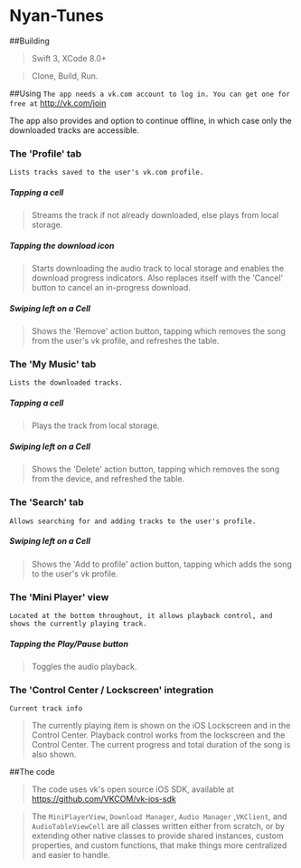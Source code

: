 # Nyan-Tunes

##Building
> Swift 3, XCode 8.0+

> Clone, Build, Run.


##Using
`The app needs a vk.com account to log in. You can get one for free at` http://vk.com/join 


The app also provides and option to continue offline, in which case only the downloaded tracks are accessible.

### The 'Profile' tab
`Lists tracks saved to the user's vk.com profile.`

##### Tapping a cell
>Streams the track if not already downloaded, else plays from local storage.

##### Tapping the download icon
>Starts downloading the audio track to local storage and enables the download progress indicators.
    Also replaces itself with the 'Cancel' button to cancel an in-progress download.

##### Swiping left on a Cell
>Shows the 'Remove' action button, tapping which removes the song from the user's
  vk profile, and refreshes the table.
  

### The 'My Music' tab
`Lists the downloaded tracks.`

##### Tapping a cell
>Plays the track from local storage.

##### Swiping left on a Cell
>Shows the 'Delete' action button, tapping which removes the song from the device, and
  refreshed the table.


### The 'Search' tab
`Allows searching for and adding tracks to the user's profile.`

##### Swiping left on a Cell
>Shows the 'Add to profile' action button, tapping which adds the song to the user's
  vk profile.
  
  
### The 'Mini Player' view
`Located at the bottom throughout, it allows playback control, and shows the currently playing track.`

##### Tapping the Play/Pause button
>Toggles the audio playback.


### The 'Control Center / Lockscreen' integration
`Current track info`
>The currently playing item is shown on the iOS Lockscreen and in the Control Center.
>Playback control works from the lockscreen and the Control Center.
>The current progress and total duration of the song is also shown.

##The code
>The code uses vk's open source iOS SDK, available at https://github.com/VKCOM/vk-ios-sdk

> The `MiniPlayerView`, `Download Manager`, `Audio Manager` ,`VKClient`, and `AudioTableViewCell` are all
  classes written either from scratch, or by extending other native classes to provide shared instances,
  custom properties, and custom functions, that make things more centralized and easier to handle.
